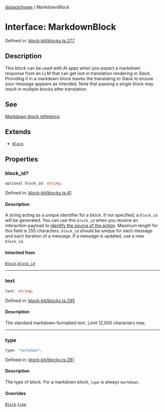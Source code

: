 [@slack/types](../index.md) / MarkdownBlock

# Interface: MarkdownBlock

Defined in: [block-kit/blocks.ts:277](https://github.com/slackapi/node-slack-sdk/blob/main/packages/types/src/block-kit/blocks.ts#L277)

## Description

This block can be used with AI apps when you expect a markdown response from an LLM that can get lost in
translation rendering in Slack. Providing it in a markdown block leaves the translating to Slack to ensure your message
appears as intended. Note that passing a single block may result in multiple blocks after translation.

## See

[Markdown block reference](https://api.slack.com/reference/block-kit/blocks#markdown).

## Extends

- [`Block`](Block.md)

## Properties

### block\_id?

```ts
optional block_id: string;
```

Defined in: [block-kit/blocks.ts:41](https://github.com/slackapi/node-slack-sdk/blob/main/packages/types/src/block-kit/blocks.ts#L41)

#### Description

A string acting as a unique identifier for a block. If not specified, a `block_id` will be generated.
You can use this `block_id` when you receive an interaction payload to
[identify the source of the action](https://docs.slack.dev/interactivity/handling-user-interaction#payloads).
Maximum length for this field is 255 characters. `block_id` should be unique for each message and each iteration of
a message. If a message is updated, use a new `block_id`.

#### Inherited from

[`Block`](Block.md).[`block_id`](Block.md#block_id)

***

### text

```ts
text: string;
```

Defined in: [block-kit/blocks.ts:285](https://github.com/slackapi/node-slack-sdk/blob/main/packages/types/src/block-kit/blocks.ts#L285)

#### Description

The standard markdown-formatted text. Limit 12,000 characters max.

***

### type

```ts
type: "markdown";
```

Defined in: [block-kit/blocks.ts:281](https://github.com/slackapi/node-slack-sdk/blob/main/packages/types/src/block-kit/blocks.ts#L281)

#### Description

The type of block. For a markdown block, `type` is always `markdown`.

#### Overrides

[`Block`](Block.md).[`type`](Block.md#type)
